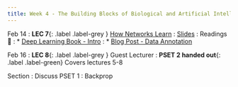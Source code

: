 ```yaml
---
title: Week 4 - The Building Blocks of Biological and Artificial Intelligence (Cont'd)
---
```


Feb 14
: **LEC 7**{: .label .label-grey } [How Networks Learn](https://canvas.harvard.edu/files/14351127/download?download_frd=1)
    : [Slides]()
: Readings 📖
: * [Deep Learning Book - Intro](https://www.deeplearningbook.org/contents/intro.html)
: * [Blog Post - Data Annotation](https://medium.com/vsinghbisen/why-data-annotation-is-important-for-machine-learning-and-ai-5e647637c621) 

Feb 16
:  **LEC 8**{: .label .label-grey } Guest Lecturer
:  **PSET 2 handed out**{: .label .label-green} Covers lectures 5-8

Section
: Discuss PSET 1
: Backprop 
